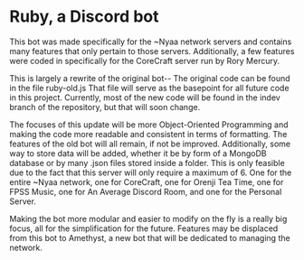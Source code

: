 Ruby, a Discord bot
======

This bot was made specifically for the ~Nyaa network servers and contains many features that only pertain to those servers. Additionally, a few features were coded in specifically for the CoreCraft server run by Rory Mercury.

This is largely a rewrite of the original bot-- The original code can be found in the file ruby-old.js
That file will serve as the basepoint for all future code in this project.
Currently, most of the new code will be found in the indev branch of the repository, but that will soon change.

The focuses of this update will be more Object-Oriented Programming and making the code more readable and consistent in terms of formatting. The features of the old bot will all remain, if not be improved.
Additionally, some way to store data will be added, whether it be by form of a MongoDB database or by many .json files stored inside a folder. This is only feasible due to the fact that this server will only require a maximum of 6. One for the entire ~Nyaa network, one for CoreCraft, one for Orenji Tea Time, one for FPSS Music, one for An Average Discord Room, and one for the Personal Server.

Making the bot more modular and easier to modify on the fly is a really big focus, all for the simplification for the future. Features may be displaced from this bot to Amethyst, a new bot that will be dedicated to managing the network.